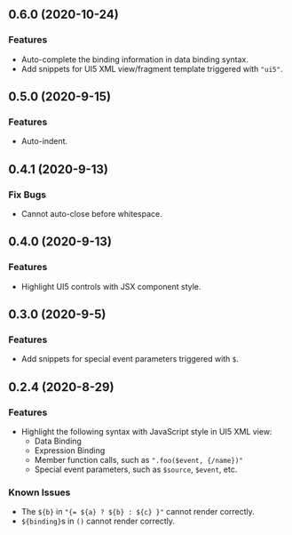 ## 0.6.0 (2020-10-24)

### Features

- Auto-complete the binding information in data binding syntax.
- Add snippets for UI5 XML view/fragment template triggered with `"ui5"`.

## 0.5.0 (2020-9-15)

### Features

- Auto-indent.

## 0.4.1 (2020-9-13)

### Fix Bugs

- Cannot auto-close before whitespace.

## 0.4.0 (2020-9-13)

### Features

- Highlight UI5 controls with JSX component style.

## 0.3.0 (2020-9-5)

### Features

- Add snippets for special event parameters triggered with `$`.

## 0.2.4 (2020-8-29)

### Features

- Highlight the following syntax with JavaScript style in UI5 XML view:
  + Data Binding
  + Expression Binding
  + Member function calls, such as `".foo($event, {/name})"`
  + Special event parameters, such as `$source`, `$event`, etc.

### Known Issues

- The `${b}` in `"{= ${a} ? ${b} : ${c} }"` cannot render correctly.
- `${binding}`s in `()` cannot render correctly.
